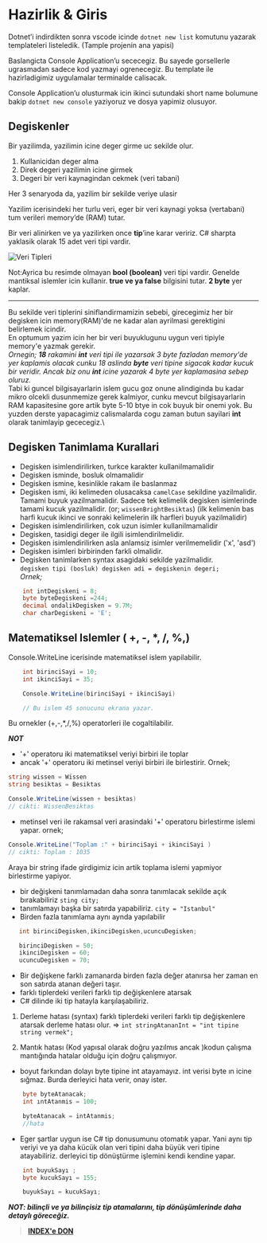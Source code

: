 # Hazirlik & Giris

Dotnet’i indirdikten sonra vscode icinde `dotnet new list` komutunu yazarak templateleri listeledik. (Tample projenin ana yapisi)

Baslangicta Console Application’u sececegiz. Bu sayede gorsellerle ugrasmadan sadece kod yazmayi ogrenecegiz. Bu template ile hazirladigimiz uygulamalar terminalde calisacak.

Console Application’u olusturmak icin ikinci sutundaki short name bolumune bakip `dotnet new console` yaziyoruz ve dosya yapimiz olusuyor.

## Degiskenler

Bir yazilimda, yazilimin icine deger girme uc sekilde olur.

1. Kullanicidan deger alma
2. Direk degeri yazilimin icine girmek
3. Degeri bir veri kaynagindan cekmek (veri tabani)

Her 3 senaryoda da, yazilim bir sekilde veriye ulasir

Yazilim icerisindeki her turlu veri, eger bir veri kaynagi yoksa (vertabani) tum verileri memory’de (RAM) tutar.

Bir veri alinirken ve ya yazilirken once **tip**’ine karar veririz. C# sharpta yaklasik olarak 15 adet veri tipi vardir.

![Veri Tipleri](https://www.kodyaz.net/wp-content/uploads/2016/08/c-sharp-degiskenler-temel-veri-turleri.jpg)

Not:Ayrica bu resimde olmayan **bool (boolean)** veri tipi vardir. Genelde mantiksal islemler icin kullanir. **true ve ya false** bilgisini tutar. **2 byte** yer kaplar.

---

Bu sekilde veri tiplerini siniflandirmamizin sebebi, girecegimiz her bir degisken icin memory(RAM)'de ne kadar alan ayrilmasi gerektigini belirlemek icindir.\
En optumum yazim icin her bir veri buyuklugunu uygun veri tipiyle memory'e yazmak gerekir.\
*Ornegin; **18** rakamini **int** veri tipi ile yazarsak 3 byte fazladan memory'de yer kaplamis olacak cunku 18 aslinda **byte** veri tipine sigacak kadar kucuk bir veridir. Ancak biz onu **int** icine yazarak 4 byte yer kaplamasina sebep oluruz.*\
Tabi ki guncel bilgisayarlarin islem gucu goz onune alindiginda bu kadar mikro olcekli dusunmemize gerek kalmiyor, cunku mevcut bilgisayarlarin RAM kapasitesine gore artik byte 5-10 btye in cok buyuk bir onemi yok. Bu yuzden derste yapacagimiz calismalarda cogu zaman butun sayilari **int** olarak tanimlayip gececegiz.\

## Degisken Tanimlama Kurallari

* Degisken isimlendirilirken, turkce karakter kullanilmamalidir
* Degisken isminde, bosluk olmamalidir
* Degisken ismine, kesinlikle rakam ile baslanmaz
* Degisken ismi, iki kelimeden olusacaksa `camelCase` sekildine yazilmalidir. Tamami buyuk yazilmamalidir. Sadece tek kelimelik degisken isimlerinde tamami kucuk yazilmalidir. (or; `wissenBrightBesiktas`) (ilk kelimenin bas harfi kucuk ikinci ve sonraki kelimelerin ilk harfleri buyuk yazilmalidir)
* Degisken isimlendirilirken, cok uzun isimler kullanilmamalidir
* Degisken, tasidigi deger ile ilgili isimlendirilmelidir.
* Degisken isimlendirilirken asla anlamsiz isimler verilmemelidir ('x', 'asd')
* Degisken isimleri birbirinden farkli olmalidir.
* Degisken tanimlarken syntax asagidaki sekilde yazilmalidir. \
`degisken tipi (bosluk) degisken adi = degiskenin degeri;` \
*Ornek;*

```C#
    int intDegiskeni = 8; 
    byte byteDegiskeni =244;
    decimal ondalikDegisken = 9.7M; 
    char charDegiskeni = 'E';
```

## Matematiksel Islemler ( +, -, *, /, %,)

Console.WriteLine icerisinde matematiksel islem yapilabilir.

```C#
    int birinciSayi = 10;
    int ikinciSayi = 35;

    Console.WriteLine(birinciSayi + ikinciSayi)

    // Bu islem 45 sonucunu ekrana yazar. 
```

Bu ornekler (+,-,*,/,%) operatorleri ile cogaltilabilir.

***NOT***

* '+' operatoru iki matematiksel veriyi birbiri ile toplar
* ancak '+' operatoru iki metinsel veriyi birbiri ile birlestirir.
Ornek;

```C#
string wissen = Wissen
string besiktas = Besiktas

Console.WriteLine(wissen + besiktas)
// cikti: WissenBesiktas
```

* metinsel veri ile rakamsal veri arasindaki '+' operatoru birlestirme islemi yapar.
ornek;

```C#
Console.WriteLine("Toplam :" + birinciSayi + ikinciSayi )
// cikti: Toplam : 1035
```

Araya bir string ifade girdigimiz icin artik toplama islemi yapmiyor birlestirme yapiyor.

* bir değişkeni tanımlamadan daha sonra tanımlacak sekilde açık bırakabiliriz `sting city;`
* tanımlamayı başka bir satırda yapabiliriz. `city = "Istanbul"`
* Birden fazla tanımlama aynı aynda yapılabilir

```C#
   int birinciDegisken,ikinciDegisken,ucuncuDegisken;

   birinciDegisken = 50;
   ikinciDegisken = 60;
   ucuncuDegisken = 70;
```

* Bir değişkene farklı zamanarda birden fazla değer atanırsa her zaman en son satırda atanan değeri taşır.
* farklı tiplerdeki verileri farklı tip değişkenlere atarsak
* C# dilinde iki tip hatayla karşılaşabiliriz.

1. Derleme hatası (syntax) farklı tiplerdeki verileri farklı tip değişkenlere atarsak derleme hatası olur. => `int stringAtananInt = "int tipine string vermek";`

2. Mantık hatası (Kod yapısal olarak doğru yazılmıs ancak )kodun çalışma mantığında hatalar olduğu için doğru çalışmıyor.

* boyut farkından dolayı byte tipine int atayamayız. int verisi byte ın icine sığmaz. Burda derleyici hata verir, onay ister.

```C#
    byte byteAtanacak;
    int ıntAtanmis = 100;

    byteAtanacak = intAtanmis;
    //hata
```

* Eger şartlar uygun ise C# tip donusumunu otomatık yapar. Yani aynı tip veriyi ve ya daha kücük olan veri tipini daha büyük veri tipine atayabiliriz. derleyici tip dönüştürme işlemini kendi kendine yapar.

```C#
    int buyukSayı ;
    byte kucukSayı = 155;

    buyukSayı = kucukSayı;
```

***NOT: bilinçli ve ya bilinçisiz tip atamalarını, tip dönüşümlerinde daha detaylı göreceğiz.***

> [**INDEX'e DON**](/README.md)
